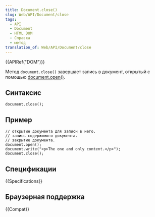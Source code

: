 ```yaml
---
title: Document.close()
slug: Web/API/Document/close
tags:
  - API
  - Document
  - HTML DOM
  - Справка
  - метод
translation_of: Web/API/Document/close
---
```

{{APIRef("DOM")}}

Метод `document.close()` завершает запись в документ, открытый с помощью [document.open()](/en/DOM/document.open "en/DOM/document.open").

## Синтаксис

```
document.close();
```

## Пример

```
// открытие документа для записи в него.
// запись содержимого документа.
// закрытие документа.
document.open();
document.write("<p>The one and only content.</p>");
document.close();
```

## Спецификации

{{Specifications}}

## Браузерная поддержка

{{Compat}}
